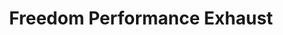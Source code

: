 ---
title: "Freedom Performance Exhaust"
url: /gardena/freedom-performance-exhaust/
shop: car repair
---
